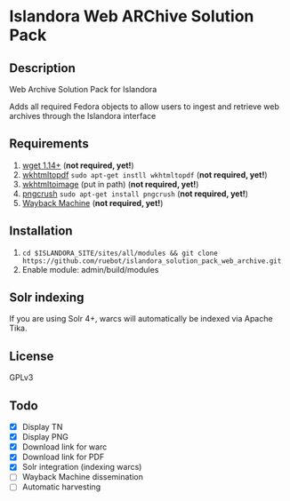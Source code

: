 # Islandora Web ARChive Solution Pack

## Description

Web Archive Solution Pack for Islandora

Adds all required Fedora objects to allow users to ingest and retrieve web archives through the Islandora interface

## Requirements

1. [wget 1.14+](http://ftp.gnu.org/gnu/wget/) (**not required, yet!**)
2. [wkhtmltopdf](http://code.google.com/p/wkhtmltopdf/) `sudo apt-get instll wkhtmltopdf` (**not required, yet!**)
3. [wkhtmltoimage](http://code.google.com/p/wkhtmltopdf/downloads/detail?name=wkhtmltoimage-0.11.0_rc1-static-amd64.tar.bz2&can=2&q=) (put in path) (**not required, yet!**)
4. [pngcrush](http://pmt.sourceforge.net/pngcrush/) `sudo apt-get install pngcrush` (**not required, yet!**)
5. [Wayback Machine](https://github.com/internetarchive/wayback) (**not required, yet!**)

## Installation

1. ` cd $ISLANDORA_SITE/sites/all/modules && git clone https://github.com/ruebot/islandora_solution_pack_web_archive.git `
2. Enable module: admin/build/modules

## Solr indexing

If you are using Solr 4+, warcs will automatically be indexed via Apache Tika.

## License

GPLv3

## Todo

- [x] Display TN
- [x] Display PNG
- [x] Download link for warc
- [x] Download link for PDF
- [x] Solr integration (indexing warcs)
- [ ] Wayback Machine dissemination
- [ ] Automatic harvesting

